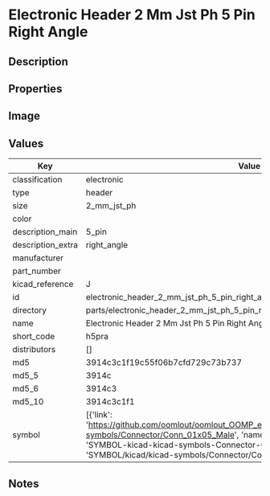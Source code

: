 # Electronic Header 2 Mm Jst Ph 5 Pin Right Angle

## Description

## Properties


## Image


## Values

| Key | Value |
| --- | --- |
| classification | electronic |
| type | header |
| size | 2_mm_jst_ph |
| color |  |
| description_main | 5_pin |
| description_extra | right_angle |
| manufacturer |  |
| part_number |  |
| kicad_reference | J |
| id | electronic_header_2_mm_jst_ph_5_pin_right_angle |
| directory | parts/electronic_header_2_mm_jst_ph_5_pin_right_angle |
| name | Electronic Header 2 Mm Jst Ph 5 Pin Right Angle |
| short_code | h5pra |
| distributors | [] |
| md5 | 3914c3c1f19c55f06b7cfd729c73b737 |
| md5_5 | 3914c |
| md5_6 | 3914c3 |
| md5_10 | 3914c3c1f1 |
| symbol | [{'link': 'https://github.com/oomlout/oomlout_OOMP_eda_V2/tree/main/SYMBOL/kicad/kicad-symbols/Connector/Conn_01x05_Male', 'name': 'Connector : Conn_01x05_Male', 'id': 'SYMBOL-kicad-kicad-symbols-Connector-Conn_01x05_Male', 'directory': 'SYMBOL/kicad/kicad-symbols/Connector/Conn_01x05_Male/'}] |

## Notes

